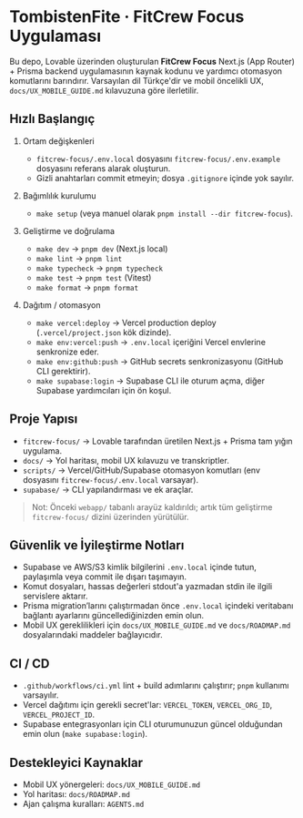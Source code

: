# TombistenFite · FitCrew Focus Uygulaması

Bu depo, Lovable üzerinden oluşturulan **FitCrew Focus** Next.js (App Router) + Prisma backend uygulamasının kaynak kodunu ve yardımcı otomasyon komutlarını barındırır. Varsayılan dil Türkçe'dir ve mobil öncelikli UX, `docs/UX_MOBILE_GUIDE.md` kılavuzuna göre ilerletilir.

## Hızlı Başlangıç

1. Ortam değişkenleri
   - `fitcrew-focus/.env.local` dosyasını `fitcrew-focus/.env.example` dosyasını referans alarak oluşturun.
   - Gizli anahtarları commit etmeyin; dosya `.gitignore` içinde yok sayılır.

2. Bağımlılık kurulumu
   - `make setup` (veya manuel olarak `pnpm install --dir fitcrew-focus`).

3. Geliştirme ve doğrulama
   - `make dev` → `pnpm dev` (Next.js local)
   - `make lint` → `pnpm lint`
   - `make typecheck` → `pnpm typecheck`
   - `make test` → `pnpm test` (Vitest)
   - `make format` → `pnpm format`

4. Dağıtım / otomasyon
   - `make vercel:deploy` → Vercel production deploy (`.vercel/project.json` kök dizinde).
   - `make env:vercel:push` → `.env.local` içeriğini Vercel envlerine senkronize eder.
   - `make env:github:push` → GitHub secrets senkronizasyonu (GitHub CLI gerektirir).
   - `make supabase:login` → Supabase CLI ile oturum açma, diğer Supabase yardımcıları için ön koşul.

## Proje Yapısı

- `fitcrew-focus/` → Lovable tarafından üretilen Next.js + Prisma tam yığın uygulama.
- `docs/` → Yol haritası, mobil UX kılavuzu ve transkriptler.
- `scripts/` → Vercel/GitHub/Supabase otomasyon komutları (env dosyasını `fitcrew-focus/.env.local` varsayar).
- `supabase/` → CLI yapılandırması ve ek araçlar.

> Not: Önceki `webapp/` tabanlı arayüz kaldırıldı; artık tüm geliştirme `fitcrew-focus/` dizini üzerinden yürütülür.

## Güvenlik ve İyileştirme Notları

- Supabase ve AWS/S3 kimlik bilgilerini `.env.local` içinde tutun, paylaşımla veya commit ile dışarı taşımayın.
- Komut dosyaları, hassas değerleri stdout'a yazmadan stdin ile ilgili servislere aktarır.
- Prisma migration’larını çalıştırmadan önce `.env.local` içindeki veritabanı bağlantı ayarlarını güncellediğinizden emin olun.
- Mobil UX gereklilikleri için `docs/UX_MOBILE_GUIDE.md` ve `docs/ROADMAP.md` dosyalarındaki maddeler bağlayıcıdır.

## CI / CD

- `.github/workflows/ci.yml` lint + build adımlarını çalıştırır; `pnpm` kullanımı varsayılır.
- Vercel dağıtımı için gerekli secret'lar: `VERCEL_TOKEN`, `VERCEL_ORG_ID`, `VERCEL_PROJECT_ID`.
- Supabase entegrasyonları için CLI oturumunuzun güncel olduğundan emin olun (`make supabase:login`).

## Destekleyici Kaynaklar

- Mobil UX yönergeleri: `docs/UX_MOBILE_GUIDE.md`
- Yol haritası: `docs/ROADMAP.md`
- Ajan çalışma kuralları: `AGENTS.md`
